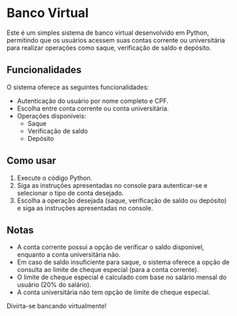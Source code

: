 # Banco Virtual

Este é um simples sistema de banco virtual desenvolvido em Python, permitindo que os usuários acessem suas contas corrente ou universitária para realizar operações como saque, verificação de saldo e depósito. 

## Funcionalidades

O sistema oferece as seguintes funcionalidades:

- Autenticação do usuário por nome completo e CPF.
- Escolha entre conta corrente ou conta universitária.
- Operações disponíveis:
  - Saque
  - Verificação de saldo
  - Depósito

## Como usar

1. Execute o código Python.
2. Siga as instruções apresentadas no console para autenticar-se e selecionar o tipo de conta desejado.
3. Escolha a operação desejada (saque, verificação de saldo ou depósito) e siga as instruções apresentadas no console.

## Notas

- A conta corrente possui a opção de verificar o saldo disponível, enquanto a conta universitária não.
- Em caso de saldo insuficiente para saque, o sistema oferece a opção de consulta ao limite de cheque especial (para a conta corrente).
- O limite de cheque especial é calculado com base no salário mensal do usuário (20% do salário).
- A conta universitária não tem opção de limite de cheque especial.

Divirta-se bancando virtualmente!


